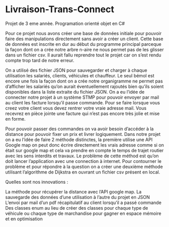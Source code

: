 
# Livraison-Trans-Connect

Projet de 3 eme annèe. Programation orienté objet en C#

Pour ce projet nous avons créer une base de données initiale pour pouvoir faire des manipulations directement sans avoir a créer un client. Cette base de données est inscrite en dur au début du programme principal parceque la façon dont on a crée notre arbre n-aire ne nous permet pas de les glisser dans un fichier csv. Il aurait fallu reprendre tout le projet car on s’est rendu compte trop tard de notre erreur.

On a utilisé des fichier JSON pour sauvegarder et charger à chaque utilisation les salariés, clients, véhicules et chauffeur. Le seul bémol est encore une fois la façon dont on a crée notre organigramme ne permet pas d’afficher les salariés qu’on aurait éventuellement rajoutés bien qu’ils soient disponibles dans la liste extraite du fichier JSON. On a eu l’idée de connecter notre projet à un système STMP pour pouvoir envoyer par mail au client les facture lorsqu’il passe commande. Pour se faire lorsque vous creez votre client vous devez rentrer votre vraie adresse mail. Vous recevrez en pièce jointe une facture qui n’est pas encore très jolie et mise en forme.

Pour pouvoir passer des commandes on va avoir besoin d’accéder à la distance pour pouvoir fixer un prix et livrer logiquement. Dans notre projet on a eu l’idée de faire 2 méthode distinctes, la première utilise une API Google map on peut donc écrire directement les vrais adresse comme si on était sur google map et cela va prendre en compte le temps de trajet routier avec les sens interdits et travaux. Le problème de cette méthod est qu’on doit lancer l’application avec une connection à internet. Pour contourner le problème et pour répondre à la question on a créer une deuxième méthode utilisant l’algorithme de Dijkstra en ouvrant un fichier csv présent en local.

Quelles sont nos innovations :

La méthode pour récupérer la distance avec l’API google map. La sauvegarde des données d’une utilisation à l’autre du projet en JSON L’envoi par mail d’un pdf récapitulatif au client lorsqu’il a passé commande Des classes enum au lieu de créer des classes pour chaque type de véhicule ou chaque type de marchandise pour gagner en espace mémoire et en optimisation


